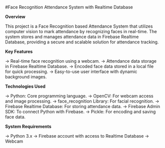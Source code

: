#Face Recognition Attendance System with Realtime Database

**Overview**

This project is a Face Recognition based Attendance System that utilizes computer vision to mark attendance by recognizing faces in real-time. The system stores and manages attendance data in Firebase Realtime Database, providing a secure and scalable solution for attendance tracking.

**Key Features**

-> Real-time face recognition using a webcam.
-> Attendance data storage in Firebase Realtime Database.
-> Encoded face data stored in a local file for quick processing.
-> Easy-to-use user interface with dynamic background images.

**Technologies Used**

-> Python: Core programming language.
-> OpenCV: For webcam access and image processing.
-> face_recognition Library: For facial recognition.
-> Firebase Realtime Database: For storing attendance data.
-> Firebase Admin SDK: To connect Python with Firebase.
-> Pickle: For encoding and saving face data.

**System Requirements**

-> Python 3.x
-> Firebase account with access to Realtime Database
-> Webcam
